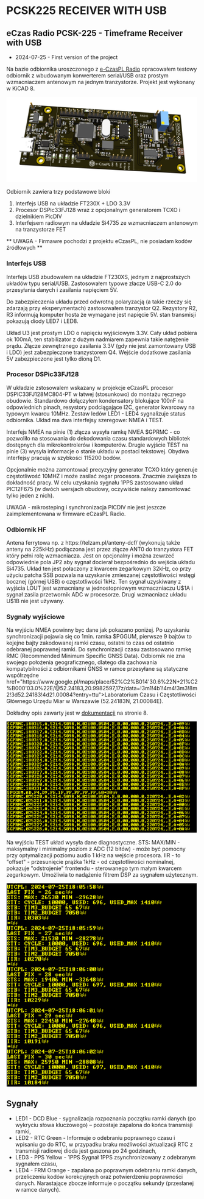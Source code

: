 # PCSK225 RECEIVER WITH USB
## eCzas Radio PCSK-225 - Timeframe Receiver with USB

<ul>
<li>2024-07-25 - First version of the project</li>
</ul>

<p> Na bazie odbiornika uroszczonego z <a href="https://github.com/e-CzasPL/TimeReceiver225kHz" target="_blank">e-CzasPL Radio</a> opracowałem testowy odbiornik z wbudowanym konwerterem serial/USB oraz prostym wzmacniaczem antenowym na jednym tranzystorze. Projekt jest wykonany w KiCAD 8.
</p>
<img src="img/Odb225JKK_TEST4a.png" width=500px> 

<p>Odbiornik zawiera trzy podstawowe bloki
<ol>
<li>Interfejs USB na układzie FT230X + LDO 3.3V
<li>Procesor DSPic33FJ128 wraz z opcjonalnym generatorem TCXO i dzielnikiem PicDIV
<li>Interfejsem radiowym na układzie Si4735 ze wzmacniaczem antenowym na tranzystorze FET
</ol>

** UWAGA - Firmawre pochodzi z projektu eCzasPL, nie posiadam kodów źródłowych **


### Interfejs USB

<p>Interfejs USB zbudowałem na układzie FT230XS, jednym z najprostszych układów typu serial/USB. Zastosowałem typowe złacze USB-C 2.0 do przesyłania danych i zasilania napięciem 5V.
<p>Do zabezpieczenia układu przed odwrotną polaryzacją (a takie rzeczy się zdarzają przy eksperymentach) zastosowałem tranzystor Q2. Rezystory R2, R3 informują komputer hosta że wymagane jest napięcie 5V. stan transmisji pokazują diody LED7 i LED8.
<p> Układ U3 jest prostym LDO o napięciu wyjściowym 3.3V. Cały układ pobiera ok 100mA, ten stabilizator z dużym  nadmiarem zapewnia takie natężenie prądu. Złącze zewnętrznego zasilania 3.3V (gdy nie jest zamontowany USB i LDO) jest zabezpieczone tranzystorem Q4. Wejście dodatkowe zasilania 5V zabezpieczone jest tylko dioną D1.

### Procesor DSPic33FJ128

<p>W układzie zstosowalem wskazany w projekcje eCzasPL procesor DSPIC33FJ128MC804-PT w łatwej (stosunkowo) do montażu ręcznego obudowie. Standardowo dołączyłem kondensatory blokujące 100nF na odpowiednich pinach, resystory podciągające I2C, generator kwarcowy na typowym kwarcu 10MHz. Zestaw ledów LED1 - LED4 sygnalizuje status odbiornika. Układ ma dwa interfejsy szeregowe: NMEA i TEST. 
<p>Interfejs NMEA na pinie (1) złącza wysyła ramkę NMEA $GPRMC - co pozwoliło na stosowania do dekodowania czasu standardowych bibliotek dostępnych dla mikrokontrolerów i komputerów. Drugie wyjście TEST na pinie (3) wysyła informacje o stanie układu w postaci tekstowej. Obydwa interfejsy pracują w szybkości 115200 bodów.
<p>Opcjonalnie można zamontować precyzyjny generator TCXO który generuje częstotliwość 10MHZ i może zasilać zegar procesora. Znacznie zwiększa to dokładność pracy. W celu uzyskania sygnału 1PPS zastosowano układ PIC12F675 (w dwóch wersjach obudowy, oczywiście nalezy zamontować tylko jeden z nich).
<p> UWAGA - mikrosteping i synchronizacja PICDIV nie jest jeszcze zaimplementowana w firmware eCzasPL Radio.

### Odbiornik HF

<p>Antena ferrytowa np. z https://telzam.pl/anteny-dcf/ (wykonują także anteny na 225kHz) podłączona jest przez złącze ANT0 do tranzystora FET który pełni rolę wzmacniacza. Jest on opcjonalny i można zewrzeć odpowiednie pola JP2 aby sygnał docierał bezpośrednio do wejścia układu Si4735. Układ ten jest połaczony z kwarcem zegarkowym 32kHz, co przy użyciu patcha SSB pozwala na uzyskanie zmieszanej częstotliwości wstęgi bocznej (górnej USB) o częstotliwości 1kHz. Ten sygnał uzyskiwany z wyjścia LOUT jest wzmacniany w jednostopniowym wzmaczniaczu U$1A i sygnał zasila przetwornik ADC w procesorze. Drugi wzmacniacz układu U$1B nie jest używany.

### Sygnały wyjściowe

<p>Na wyjściu NMEA powinny byc dane jak pokazano poniżej. Po uzyskaniu synchronizacji pojawia się co 1min. ramka $PGGUM, pierwsze 9 bajtów to kojejne bajty zakodowanej ramki czasu, ostatni to czas od ostatnio odebranej poprawnej ramki. Do synchronizacji czasu zastosowano ramkę RMC (Recommended Minimum Specific GNSS Data). Odbiornik nie zna swojego położenia geograficznego, dlatego dla zachowania kompatybilności z odbiornikami GNSS w ramce przesyłane są statyczne współrzędne <a  target=_blank>href="https://www.google.pl/maps/place/52%C2%B014'30.6%22N+21%C2%B000'03.0%22E/@52.24183,20.9982597,17z/data=!3m1!4b1!4m4!3m3!8m2!3d52.24183!4d21.00084?entry=ttu">Laboratorium Czasu i Częstotliwości Głównego Urzędu Miar w Warszawie (52.24183N, 21.00084E)</a>.

<p>Dokładny opis zawarty jest w <a href="https://github.com/e-CzasPL/TimeReceiver225kHz/blob/main/doc/e-CzasPL-Opis-projektu-przykladowego-modulu-odbiorczego-e-Czas-Radio.pdf">dokumentacji</a>  na stronie 8.


<p>

<img src="img/NMEA.png" width=500>

<p> Na wyjściu TEST układ wysyła dane diagnostyczne. STS: MAX/MIN - maksymalny i minimalny poziom z ADC (12 bitów) - może być pomocny przy optymalizacji poziomu audio 1 kHz na wejście procesora. IIR - to "offset" - przesunięcie prążka 1kHz - od częstotliwości nominalnej, pokazuje "odstrojenie" frontendu - sterowanego tym małym kwarcem zegarkowym.  Umożliwia to nadążenie filtrem DSP za sygnałem użytecznym. 
<p>
<img src="img/test.png" width=500>

## Sygnały
<ul>
<li>LED1 - DCD Blue - sygnalizacja rozpoznania początku ramki danych (po wykryciu słowa kluczowego) – pozostaje zapalona do końca transmisji ramki,
<li>LED2 - RTC Green - Informuje o odebraniu poprawnego czasu i wpisaniu go do RTC, w przypadku braku możliwości aktualizacji RTC z transmisji radiowej dioda jest gaszona po 24 godzinach,
<li>LED3 - PPS Yellow - 1PPS Sygnał 1PPS zsynchronizowany z odebranym sygnałem czasu,
<li>LED4 - FRM Orange - zapalana po poprawnym odebraniu ramki danych, przeliczeniu kodów korekcyjnych oraz potwierdzeniu poprawności danych. Narastające zbocze informuje o początku sekundy (przesłanej w ramce danych).
</ul>

	
